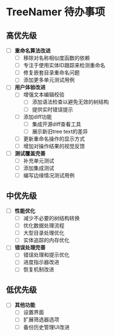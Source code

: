 # TreeNamer 待办事项

## 高优先级

- [ ] **重命名算法改进**
  - [ ] 移除对名称相似度函数的依赖
  - [ ] 专注于使用实体ID跟踪来检测重命名
  - [ ] 修复嵌套目录重命名问题
  - [ ] 添加更多单元测试用例

- [ ] **用户体验改进**
  - [ ] 增强文本编辑校验
    - [ ] 添加语法检查以避免无效的树结构
    - [ ] 提供实时错误提示
  - [ ] 添加diff功能
    - [ ] 集成开源diff查看工具
    - [ ] 展示新旧tree text的差异
  - [ ] 更新重命名操作的显示方式
  - [ ] 增加对操作结果的视觉反馈

- [ ] **测试覆盖完善**
  - [ ] 补充单元测试
  - [ ] 添加集成测试
  - [ ] 编写边缘情况测试用例

## 中优先级

- [ ] **性能优化**
  - [ ] 减少不必要的树结构转换
  - [ ] 优化数据处理流程
  - [ ] 大型目录处理优化
  - [ ] 实体追踪的内存优化

- [ ] **错误处理完善**
  - [ ] 错误处理和提示优化
  - [ ] 进度指示器改进
  - [ ] 恢复机制改进

## 低优先级

- [ ] **其他功能**
  - [ ] 设置界面
  - [ ] 扩展筛选器选项
  - [ ] 备份历史管理UI改进
